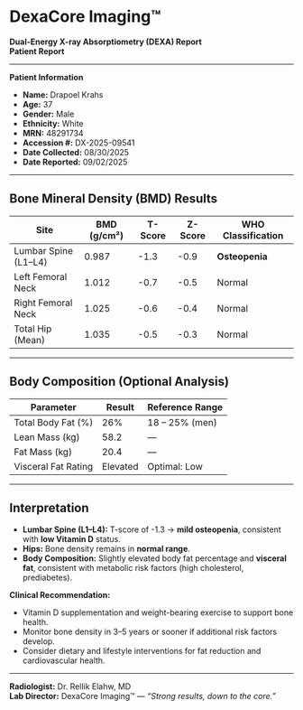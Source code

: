 # DexaCore Imaging™  
**Dual-Energy X-ray Absorptiometry (DEXA) Report**  
**Patient Report**

---

**Patient Information**  
- **Name:** Drapoel Krahs  
- **Age:** 37  
- **Gender:** Male  
- **Ethnicity:** White  
- **MRN:** 48291734  
- **Accession #:** DX-2025-09541  
- **Date Collected:** 08/30/2025  
- **Date Reported:** 09/02/2025  

---

## Bone Mineral Density (BMD) Results

| Site             | BMD (g/cm²) | T-Score | Z-Score | WHO Classification  |
|------------------|-------------|---------|---------|---------------------|
| Lumbar Spine (L1–L4) | 0.987       | -1.3    | -0.9    | **Osteopenia**      |
| Left Femoral Neck    | 1.012       | -0.7    | -0.5    | Normal              |
| Right Femoral Neck   | 1.025       | -0.6    | -0.4    | Normal              |
| Total Hip (Mean)     | 1.035       | -0.5    | -0.3    | Normal              |

---

## Body Composition (Optional Analysis)

| Parameter             | Result     | Reference Range   |
|-----------------------|------------|------------------|
| Total Body Fat (%)    | 26%        | 18 – 25% (men)   |
| Lean Mass (kg)        | 58.2       | —                |
| Fat Mass (kg)         | 20.4       | —                |
| Visceral Fat Rating   | Elevated   | Optimal: Low      |

---

## Interpretation

- **Lumbar Spine (L1–L4):** T-score of -1.3 → **mild osteopenia**, consistent with **low Vitamin D** status.  
- **Hips:** Bone density remains in **normal range**.  
- **Body Composition:** Slightly elevated body fat percentage and **visceral fat**, consistent with metabolic risk factors (high cholesterol, prediabetes).  

**Clinical Recommendation:**  
- Vitamin D supplementation and weight-bearing exercise to support bone health.  
- Monitor bone density in 3–5 years or sooner if additional risk factors develop.  
- Consider dietary and lifestyle interventions for fat reduction and cardiovascular health.  

---

**Radiologist:** Dr. Rellik Elahw, MD  
**Lab Director:** DexaCore Imaging™ — *“Strong results, down to the core.”*  
